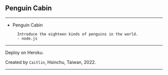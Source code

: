 

Penguin Cabin
---

---


* Penguin Cabin 
 
        Introduce the eighteen kinds of penguins in the world.
        - node.js


---

Deploy on Heroku.

Created by `Caitlin`, Hsinchu, Taiwan, 2022.

---

